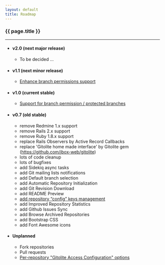 ```yaml
---
layout: default
title: Roadmap
---
```


### {{ page.title }}
***

<div id="roadmap" markdown="1">

* #### v2.0 (next major release)

  * To be decided ...

* #### v1.1 (next minor release)

  * [Enhance branch permissions support](https://github.com/jbox-web/redmine_git_hosting/issues/264)

* #### v1.0 (current stable)

  * [Support for branch permission / protected branches](https://github.com/jbox-web/redmine_git_hosting/issues/86)

* #### v0.7 (old stable)

  * remove Redmine 1.x support
  * remove Rails 2.x support
  * remove Ruby 1.8.x support
  * replace Rails Observers by Active Record Callbacks
  * replace 'Gitolite home made interface' by Gitolite gem (https://github.com/jbox-web/gitolite)
  * lots of code cleanup
  * lots of bugfixes
  * add Sidekiq async tasks
  * add Git mailing lists notifications
  * add Default branch selection
  * add Automatic Repository Initialization
  * add Git Revision Download
  * add README Preview
  * [add repository “config” keys management](https://github.com/jbox-web/redmine_git_hosting/issues/78)
  * add Improved Repository Statistics
  * add Github Issues Sync
  * add Browse Archived Repositories
  * add Bootstrap CSS
  * add Font Awesome icons

* #### Unplanned

  * Fork repositories
  * Pull requests
  * [Per-repository "Gitolite Access Configuration" options](https://github.com/jbox-web/redmine_git_hosting/issues/100)

</div>

<div id="toc">
</div>
